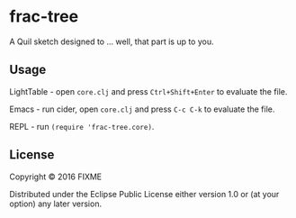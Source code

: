 # frac-tree

A Quil sketch designed to ... well, that part is up to you.

## Usage

LightTable - open `core.clj` and press `Ctrl+Shift+Enter` to evaluate the file.

Emacs - run cider, open `core.clj` and press `C-c C-k` to evaluate the file.

REPL - run `(require 'frac-tree.core)`.

## License

Copyright © 2016 FIXME

Distributed under the Eclipse Public License either version 1.0 or (at
your option) any later version.
